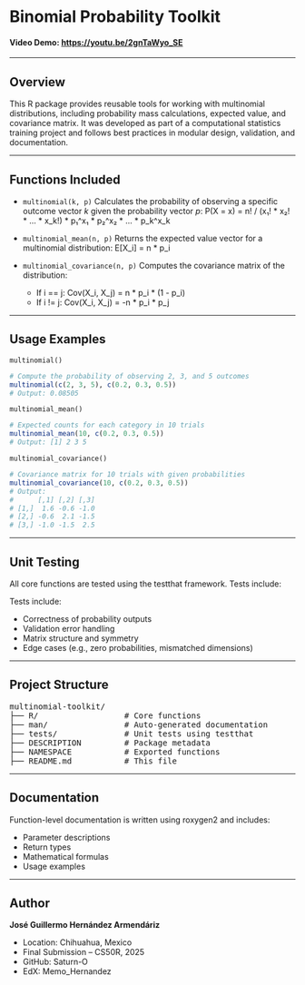 # Binomial Probability Toolkit

#### Video Demo: <https://youtu.be/2gnTaWyo_SE>

---

## Overview

This R package provides reusable tools for working with multinomial distributions, including probability mass calculations, expected value, and covariance matrix. It was developed as part of a computational statistics training project and follows best practices in modular design, validation, and documentation.

---

## Functions Included

- `multinomial(k, p)` Calculates the probability of observing a specific outcome vector $k$ given the probability vector $p$: P(X = x) = n! / (x₁! * x₂! * ... * x_k!) * p₁^x₁ * p₂^x₂ * ... * p_k^x_k

- `multinomial_mean(n, p)` Returns the expected value vector for a multinomial distribution: E[X_i] = n * p_i

- `multinomial_covariance(n, p)` Computes the covariance matrix of the distribution:
  - If i == j: Cov(X_i, X_j) = n * p_i * (1 - p_i)
  - If i != j: Cov(X_i, X_j) = -n * p_i * p_j

---

## Usage Examples

`multinomial()`

```r
# Compute the probability of observing 2, 3, and 5 outcomes
multinomial(c(2, 3, 5), c(0.2, 0.3, 0.5))
# Output: 0.08505
```

`multinomial_mean()`

```r
# Expected counts for each category in 10 trials
multinomial_mean(10, c(0.2, 0.3, 0.5))
# Output: [1] 2 3 5
```

`multinomial_covariance()`

```r
# Covariance matrix for 10 trials with given probabilities
multinomial_covariance(10, c(0.2, 0.3, 0.5))
# Output:
#      [,1] [,2] [,3]
# [1,]  1.6 -0.6 -1.0
# [2,] -0.6  2.1 -1.5
# [3,] -1.0 -1.5  2.5
```

---

## Unit Testing

All core functions are tested using the testthat framework. Tests include:

Tests include:
- Correctness of probability outputs
- Validation error handling
- Matrix structure and symmetry
- Edge cases (e.g., zero probabilities, mismatched dimensions)

---

## Project Structure

<pre>
multinomial-toolkit/
├── R/                  # Core functions
├── man/                # Auto-generated documentation
├── tests/              # Unit tests using testthat
├── DESCRIPTION         # Package metadata
├── NAMESPACE           # Exported functions
├── README.md           # This file
</pre>

---

## Documentation
Function-level documentation is written using roxygen2 and includes:

- Parameter descriptions
- Return types
- Mathematical formulas
- Usage examples

---

## Author

**José Guillermo Hernández Armendáriz**
* Location: Chihuahua, Mexico
* Final Submission – CS50R, 2025
* GitHub: Saturn-O
* EdX: Memo_Hernandez
